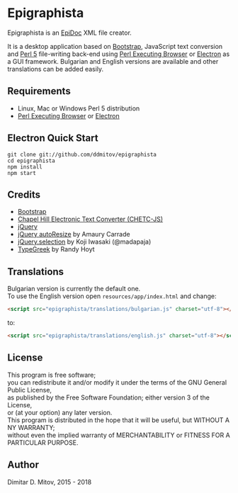 # Epigraphista

Epigraphista is an [EpiDoc](https://sourceforge.net/p/epidoc/wiki/Home/) XML file creator.  

It is a desktop application based on [Bootstrap](http://getbootstrap.com/), JavaScript text conversion and [Perl 5](https://www.perl.org/) file-writing back-end using [Perl Executing Browser](https://github.com/ddmitov/perl-executing-browser) or [Electron](http://electron.atom.io/) as a GUI framework. Bulgarian and English versions are available and other translations can be added easily.

## Requirements

* Linux, Mac or Windows Perl 5 distribution
* [Perl Executing Browser](https://github.com/ddmitov/perl-executing-browser) or [Electron](http://electron.atom.io/)

## Electron Quick Start

``git clone git://github.com/ddmitov/epigraphista``  
``cd epigraphista``  
``npm install``  
``npm start``

## Credits

* [Bootstrap](http://getbootstrap.com/)
* [Chapel Hill Electronic Text Converter (CHETC-JS)](http://epidoc.cvs.sourceforge.net/epidoc/chetc-js/)
* [jQuery](https://jquery.com/)
* [jQuery autoResize](http://amaury.carrade.eu/projects/jquery/autoResize.html) by Amaury Carrade
* [jQuery.selection](http://madapaja.github.io/jquery.selection/) by Koji Iwasaki (@madapaja)
* [TypeGreek](http://www.typegreek.com/) by Randy Hoyt

## Translations

Bulgarian version is currently the default one.  
To use the English version open ```resources/app/index.html``` and change:

```html
<script src="epigraphista/translations/bulgarian.js" charset="utf-8"></script>
```

to:

```html
<script src="epigraphista/translations/english.js" charset="utf-8"></script>
```

## License

This program is free software;  
you can redistribute it and/or modify it under the terms of the GNU General Public License,  
as published by the Free Software Foundation; either version 3 of the License,  
or (at your option) any later version.  
This program is distributed in the hope that it will be useful, but WITHOUT A NY WARRANTY;  
without even the implied warranty of MERCHANTABILITY or FITNESS FOR A PARTICULAR PURPOSE.  

## Author

Dimitar D. Mitov, 2015 - 2018
